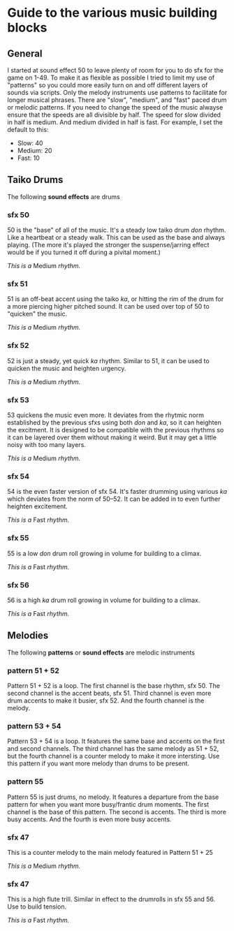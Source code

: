 # Guide to the various music building blocks

## General

I started at sound effect 50 to leave plenty of room for you to do sfx for the game on 1-49. To make it as flexible as possible I tried to limit my use of "patterns" so you could more easily turn on and off different layers of sounds via scripts. Only the melody instruments use patterns to facilitate for longer musical phrases.
There are "slow", "medium", and "fast" paced drum or melodic patterns. If you need to change the speed of the music alwayse ensure that the speeds are all divisible by half. The speed for slow divided in half is medium. And medium divided in half is fast. For example, I set the default to this:
- Slow: 40
- Medium: 20
- Fast: 10


## Taiko Drums

The following **sound effects** are drums

### sfx 50

50 is the "base" of all of the music. It's a steady low taiko drum _don_ rhythm. Like a heartbeat or a steady walk. This can be used as the base and always playing. (The more it's played the stronger the suspense/jarring effect would be if you turned it off during a pivital moment.)

_This is a_ Medium  _rhythm._

### sfx 51

51 is an off-beat accent using the taiko _ka_, or hitting the rim of the drum for a more piercing higher pitched sound. It can be used over top of 50 to "quicken" the music.

_This is a_ Medium _rhythm._

### sfx 52

52 is just a steady, yet quick _ka_ rhythm. Similar to 51, it can be used to quicken the music and heighten urgency. 

_This is a_ Medium _rhythm._

### sfx 53

53 quickens the music even more. It deviates from the rhytmic norm established by the previous sfxs using both _don_ and _ka_, so it can heighten the excitment. It is designed to be compatible with the previous rhythms so it can be layered over them without making it weird. But it may get a little noisy with too many layers.

_This is a_ Medium _rhythm._

### sfx 54

54 is the even faster version of sfx 54. It's faster drumming using various _ka_ which deviates from the norm of 50–52. It can be added in to even further heighten excitement.

_This is a_ Fast _rhythm._

### sfx 55

55 is a low _don_ drum roll growing in volume for building to a climax.

_This is a_ Fast _rhythm._

### sfx 56

56 is a high _ka_ drum roll growing in volume for building to a climax.

_This is a_ Fast _rhythm._

## Melodies

The following **patterns** or **sound effects** are melodic instruments

### pattern 51 + 52

Pattern 51 + 52 is a loop. The first channel is the base rhythm, sfx 50. The second channel is the accent beats, sfx 51. Third channel is even more drum accents to make it busier, sfx 52. And the fourth channel is the melody. 

### pattern 53 + 54

Pattern 53 + 54 is a loop. It features the same base and accents on the first and second channels. The third channel has the same melody as 51 + 52, but the fourth channel is a counter melody to make it more intersting. Use this pattern if you want more melody than drums to be present.

### pattern 55

Pattern 55 is just drums, no melody. It features a departure from the base pattern for when you want more busy/frantic drum moments. The first channel is the base of this pattern. The second is accents. The third is more busy accents. And the fourth is even more busy accents. 

### sfx 47

This is a counter melody to the main melody featured in Pattern 51 + 25

_This is a_ Medium _rhythm._

### sfx 47

This is a high flute trill. Similar in effect to the drumrolls in sfx 55 and 56. Use to build tension. 

_This is a_ Fast _rhythm._

